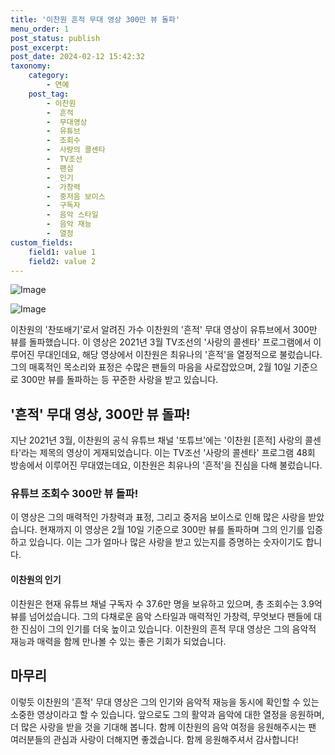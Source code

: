 ```yaml
---
title: '이찬원 흔적 무대 영상 300만 뷰 돌파'
menu_order: 1
post_status: publish
post_excerpt: 
post_date: 2024-02-12 15:42:32
taxonomy:
    category:
        - 연예
    post_tag:
        - 이찬원
        -  흔적
        -  무대영상
        -  유튜브
        -  조회수
        -  사랑의 콜센타
        -  TV조선
        -  팬심
        -  인기
        -  가창력
        -  중저음 보이스
        -  구독자
        -  음악 스타일
        -  음악 재능
        -  열정
custom_fields:
    field1: value 1
    field2: value 2
---
```


![Image](https://mimgnews.pstatic.net/image/311/2024/02/12/0001690631_001_20240212070101317.jpg?type=w540)

![Image](https://ssl.pstatic.net/mimgnews/image/311/2024/02/12/0001690631_002_20240212070101364.jpg?type=w540)

이찬원의 '찬또배기'로서 알려진 가수 이찬원의 '흔적' 무대 영상이 유튜브에서 300만 뷰를 돌파했습니다. 이 영상은 2021년 3월 TV조선의 '사랑의 콜센타' 프로그램에서 이루어진 무대인데요, 해당 영상에서 이찬원은 최유나의 '흔적'을 열정적으로 불렀습니다. 그의 매혹적인 목소리와 표정은 수많은 팬들의 마음을 사로잡았으며, 2월 10일 기준으로 300만 뷰를 돌파하는 등 꾸준한 사랑을 받고 있습니다.
## '흔적' 무대 영상, 300만 뷰 돌파!
지난 2021년 3월, 이찬원의 공식 유튜브 채널 '또튜브'에는 '이찬원 [흔적] 사랑의 콜센타'라는 제목의 영상이 게재되었습니다. 이는 TV조선 '사랑의 콜센타' 프로그램 48회 방송에서 이루어진 무대였는데요, 이찬원은 최유나의 '흔적'을 진심을 다해 불렀습니다. 
### 유튜브 조회수 300만 뷰 돌파!
이 영상은 그의 매력적인 가창력과 표정, 그리고 중저음 보이스로 인해 많은 사랑을 받았습니다. 현재까지 이 영상은 2월 10일 기준으로 300만 뷰를 돌파하며 그의 인기를 입증하고 있습니다. 이는 그가 얼마나 많은 사랑을 받고 있는지를 증명하는 숫자이기도 합니다.
#### 이찬원의 인기
이찬원은 현재 유튜브 채널 구독자 수 37.6만 명을 보유하고 있으며, 총 조회수는 3.9억 뷰를 넘어섰습니다. 그의 다채로운 음악 스타일과 매력적인 가창력, 무엇보다 팬들에 대한 진심이 그의 인기를 더욱 높이고 있습니다. 이찬원의 흔적 무대 영상은 그의 음악적 재능과 매력을 함께 만나볼 수 있는 좋은 기회가 되었습니다.
## 마무리
이렇듯 이찬원의 '흔적' 무대 영상은 그의 인기와 음악적 재능을 동시에 확인할 수 있는 소중한 영상이라고 할 수 있습니다. 앞으로도 그의 활약과 음악에 대한 열정을 응원하며, 더 많은 사랑을 받을 것을 기대해 봅니다. 함께 이찬원의 음악 여정을 응원해주시는 팬 여러분들의 관심과 사랑이 더해지면 좋겠습니다. 함께 응원해주셔서 감사합니다!

